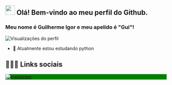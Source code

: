 ## <img src="https://raw.githubusercontent.com/kaueMarques/kaueMarques/master/hi.gif" width="30px"> Olá! Bem-vindo ao meu perfil do Github.
### Meu nome é Guilherme Igor e meu apelido é "Gui"!

<p align="left"> <img src="https://komarev.com/ghpvc/?username=GuilhermeIgor&color=green" alt="Visualizações do perfil"/> <p>


- 🌱 Atualmente estou estudando python 
## 👨🏽‍🦲  Links sociais

<p align="left" style="background:green">
<p align="left" style="background:green">
<a href="https://www.instagram.com/oguipcj/" target="_blank">
	<img align="center" src="https://img.shields.io/badge/-GuilhermeIgor-05122A?style=flat&logo=instagram" alt="Instagram"/>
</a>
</p>
